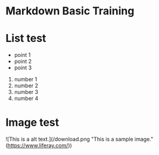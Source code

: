 # Markdown Basic Training

# List test

* point 1
* point 2 
* point 3

1. number 1
2. number 2
3. number 3
4. number 4


# Image test

![This is a alt text.](/download.png "This is a sample image."(https://www.liferay.com/))